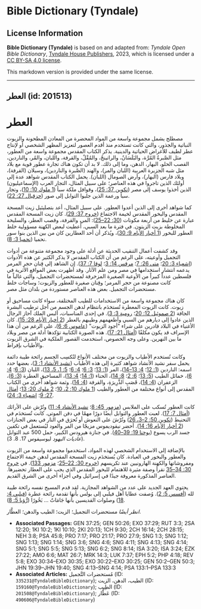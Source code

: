 # Bible Dictionary (Tyndale)

## License Information

**Bible Dictionary (Tyndale)** is based on and adapted from: _Tyndale Open Bible Dictionary_, [Tyndale House Publishers](https://tyndaleopenresources.com/), 2023, which is licensed under a [CC BY-SA 4.0 license](https://creativecommons.org/licenses/by-sa/4.0/legalcode.en).

This markdown version is provided under the same license.



--------------------------------

## العطر (id: 201513)

العطر
=====

مصطلح يشمل مجموعة واسعة من المواد المحضرة من المعادن المطحونة والزيوت النباتية والجذور، والتي كانت تستخدم منذ أقدم العصور لتعزيز المظهر الشخصي أو لإنتاج عطر لطيف للأغراض الحياتية والدينية. يذكر الكتاب المقدس مجموعة واسعة من العطور، مثل الصَّبرةُ المُرَّة، والبَلَسَانٌ، والراتينجٌ، والمُقْلٌ، والقرفة، واللبان، والمُر، والناردين، القصب الحلو، البهار، الدهن، وما إلى ذلك. لا بد أن تكون هناك تجارة عطور قوية مع بلاد مثل شبه الجزيرة العربية (اللبان والمر)، والهند (الصَّبرة والناردين)، وسيلان (القرفة)، وبلاد فارس (البهار)، وأرض الصومال (اللبان). يحمل الكتاب المقدس شواهد عدة إلى أولئك الذين تاجروا في هذه العناصر؛ على سبيل المثال، التجار العرب (الإسماعيليون) الذين أخذوا يوسف إلى مصر ([تكوين 37: 25](https://ref.ly/Gen37:25))، وقوافل ملكة سبأ ([1 ملوك 10: 10](https://ref.ly/1Kgs10:10))، وتجار سبأ ورعمة الذين جلبوا التوابل إلى صور ([حزقيال 27: 22](https://ref.ly/Ezek27:22)).

كما شواهد أخرى إلى الذين أعدوا العطور. على سبيل المثال، أعد بتصليئيل زيت المسحة المقدس والبخور المقدس لخيمة الاجتماع ([خروج 37: 29](https://ref.ly/Exod37:29)). كان زيت المسحة المقدس عبارة عن خليط من أربعة مكونات ([30: 22–25](https://ref.ly/Exod30:22-Exod30:25)): المر، والقرفة، وقصب العطر، والسليخة المخلوطة بزيت الزيتون. في فترة ما بعد السبي، أُعطيت لبعض الكهنة مسؤولية خلط العطور للبخور ([1 أخبار الأيام 9: 30](https://ref.ly/1Chr9:30))، ويُذكر أن أحد العطارين كان من بين الذين بنوا سور نحميا ([نحميا 3: 8](https://ref.ly/Neh3:8)).

وقد كشفت أعمال التنقيب الحديثة عن أدلة على وجود مجموعة متنوعة من أدوات التجميل وأوعيته، على الرغم من أن الكتاب المقدس لا يذكر الكثير عن هذه الأدوات ([إشعياء 3: 20](https://ref.ly/Isa3:20)؛ [متى 26: 7](https://ref.ly/Matt26:7)؛ [مرقس 14: 3](https://ref.ly/Mark14:3)؛ [لوقا 7: 37](https://ref.ly/Luke7:37)). إن الشاهد إلى قِنان حجر المرمر يدعمه انتشار استخدامها في مصر ومن علم الآثار. وقد أظهرت بعض المواقع الأثرية في فلسطين عدداً كبيراً من الأوعية الصغيرة المزخرفة لمستحضرات التجميل، والتي غالباً ما كانت مصنوعة من حجر المرمر؛ وقِنان صغيرة للعطور والزيوت؛ وساجات خلط مستحضرات التجميل. بعض هذه العناصر مستوردة من بلدان مثل مصر.

كان هناك مجموعة واسعة من الاستخدامات للطيب المختلفة، سواء كانت مساحيق أو زيوت. كانت الزيوت المعطرة تُستخدَم بانتظام لدهن الجسم من أجل ترطيب البشرة الجافة ([2 صموئيل 12: 20](https://ref.ly/2Sam12:20)؛ [رومية 3: 3](https://ref.ly/Ruth3:3)). في إحدى المناسبات، ألبس الملك آحاز الرجال الذين عادوا إلى ديارهم من السبي وأطعهمهم وطيبهم بالعطر ([2 أخبار الأيام 28: 15](https://ref.ly/2Chr28:15)). كان الأغنياء في البلاد قادرين على شراء "أجود الزيوت" ([عاموس 6: 6](https://ref.ly/Amos6:6))، على الرغم من أن هذا الإسراف قد يكون مكلفًا ([أمثال 21: 17](https://ref.ly/Prov21:17)). هذه الصورة الكتابية تؤكدها أدلة من مصر وبلاد ما بين النهرين. وعلى وجه الخصوص، استخدمت القصور الملكية في الشرق الزيوت والأطياب بإفراط.

وكانت تُستخدم الأطياب والزيوت من مختلف الأنواع لتُكسِب الجسم رائحة طيبة دائمة يحمل سفر نشيد الأنشاد شواهد كثيرة إلى هذه الأطياب ([نشيد الأنشاد 1: 3](https://ref.ly/Song1:3))، بعضها حدد اسمه: الناردين ([1: 12](https://ref.ly/Song1:12)؛ [4: 13–14](https://ref.ly/Song4:13-Song4:14))، المر ([1: 13](https://ref.ly/Song1:13)؛ [3: 6](https://ref.ly/Song3:6)؛ [4: 6](https://ref.ly/Song4:6)؛ [5: 1، 5، 13](https://ref.ly/Song5:1))، اللبان ([3: 6](https://ref.ly/Song3:6)؛ [4: 6](https://ref.ly/Song4:6))، خمائل الطيب ([5: 13](https://ref.ly/Song5:13)؛ [6: 2](https://ref.ly/Song6:2)؛ [8: 14](https://ref.ly/Song8:14))، الحناء ([1: 14](https://ref.ly/Song1:14)؛ [4: 13](https://ref.ly/Song4:13))، المساحيق العطرة ([3: 6](https://ref.ly/Song3:6))، الزعفران ([4: 14](https://ref.ly/Song4:14))، قَصَبِ ٱلذَّرِيرَةِ، والقرفة ([4: 14](https://ref.ly/Song4:14)). وثمة شواهد أخرى من الكتاب المقدس إلى أنواع مختلفة من العطور والطيب ([1 ملوك 10: 2، 10](https://ref.ly/1Kgs10:2)؛ [2 ملوك 20: 13](https://ref.ly/2Kgs20:13)؛ [أمثال 27: 9](https://ref.ly/Prov27:9)؛ [إشعياء 3: 24](https://ref.ly/Isa3:24)).

كانت العطور تُسكب على الملابس ([مزمور 45: 8](https://ref.ly/Ps45:8)؛ [نشيد الأنشاد 4: 11](https://ref.ly/Song4:11)) وتُرْش على الأرائك ([أمثال 7: 17](https://ref.ly/Prov7:17)). لعبت العطور والتوابل أيضًا دورًا مهمًا في دفن الموتى. كانت تُستخدَم في التحنيط ([تكوين 50: 2–3، 26](https://ref.ly/Gen50:2-Gen50:3)) وتُرْشَ على النعوش أو تُحرَق في النار في بعض الجنازات ([2 أخبار الأيام 16: 14](https://ref.ly/2Chr16:14)). أحضر نيقوديموس مزيجًا من المر والعود ليُستعمل في تكفين جسد الرب يسوع ([يوحنا 19: 39–40](https://ref.ly/John19:39-John19:40)). في جنازة هيرودس الكبير، حمل 500 عبد التوابل (*عاديات اليهود* ليوسيفوس 17\. 8\. 3\).

بالإضافة إلى الاستخدام الشخصي لهذه المواد، استخدموا مجموعة واسعة من الزيوت والعطور والبخور في العبادة. كان يُستخدَم زيت المسحة المقدس لدهن خيمة الاجتماع ومفروشاتها والكهنة الهارونيين عند تكريسهم ([خروج 30: 22–25](https://ref.ly/Exod30:22-Exod30:25)؛ [مزمور 133](https://ref.ly/Ps133:1-Ps133:3)). في [خروج 30: 34–35](https://ref.ly/Exod30:34-Exod30:35) نقرأ وصفة مثيرة للاهتمام للبخور المقدس الذي يجب على العطار تحضيرها. العناصر المذكورة معروفة جيدًا في إسرائيل وفي أجزاء أخرى من الشرق القديم.

يحتوي العهد الجديد على عدد من الشواهد المجازية. لقد قدم المسيح نفسه رائحة طيبة لله ([أفسس 5: 2](https://ref.ly/Eph5:2)). وُصفت عطايا أهل فيلبي إلى بولس بأنها تقدمة رائحة عطرة ([فيلبي 4: 18](https://ref.ly/Phil4:18)) وصلوات القديسين بأنها جَامَاتٌ ... بَخُورًا ([رُّؤيا 5: 8](https://ref.ly/Rev5:8)).

*انظر أيضًا* مستحضرات التجميل؛ الزيت؛ الطيب والدهن؛ العطَّار.

* **Associated Passages:** GEN 37:25; GEN 50:26; EXO 37:29; RUT 3:3; 2SA 12:20; 1KI 10:2; 1KI 10:10; 2KI 20:13; 1CH 9:30; 2CH 16:14; 2CH 28:15; NEH 3:8; PSA 45:8; PRO 7:17; PRO 21:17; PRO 27:9; SNG 1:3; SNG 1:12; SNG 1:13; SNG 1:14; SNG 3:6; SNG 4:6; SNG 4:11; SNG 4:13; SNG 4:14; SNG 5:1; SNG 5:5; SNG 5:13; SNG 6:2; SNG 8:14; ISA 3:20; ISA 3:24; EZK 27:22; AMO 6:6; MAT 26:7; MRK 14:3; LUK 7:37; EPH 5:2; PHP 4:18; REV 5:8; EXO 30:34–EXO 30:35; EXO 30:22–EXO 30:25; GEN 50:2–GEN 50:3; JHN 19:39–JHN 19:40; SNG 4:13–SNG 4:14; PSA 133:1–PSA 133:3
* **Associated Articles:** مُستحضرات التَّجميل (ID: `335231@TyndaleBibleDictionary`); الطيب، الدهن، الزيت (ID: `159160@TyndaleBibleDictionary`); الطِيب (ID: `201508@TyndaleBibleDictionary`); عَطَّار (ID: `490606@TyndaleBibleDictionary`)

